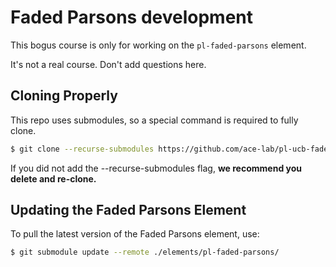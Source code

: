 # Faded Parsons development

This bogus course is only for working on the `pl-faded-parsons`
element.

It's not a real course. Don't add questions here.

## Cloning Properly

This repo uses submodules, so a special command is required to fully clone.
``` sh
$ git clone --recurse-submodules https://github.com/ace-lab/pl-ucb-faded-parsons.git
```

If you did not add the --recurse-submodules flag, **we recommend you delete and re-clone.**

## Updating the Faded Parsons Element

To pull the latest version of the Faded Parsons element, use:
``` sh
$ git submodule update --remote ./elements/pl-faded-parsons/
```
